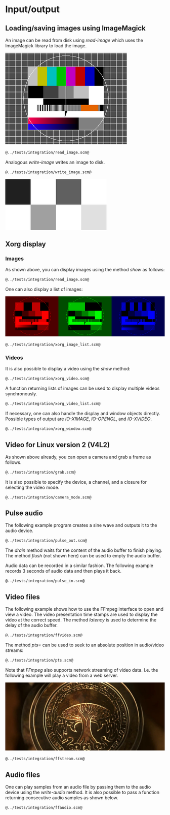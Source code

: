 # Input/output
## Loading/saving images using ImageMagick

An image can be read from disk using *read-image* which uses the ImageMagick library to load the image.

![](fubk.png "Test input image")

```Scheme
@../tests/integration/read_image.scm@
```

Analogous *write-image* writes an image to disk.

```Scheme
@../tests/integration/write_image.scm@
```

![](scaled-pattern.png "Output image")

## Xorg display
### Images

As shown above, you can display images using the method *show* as follows:

```Scheme
@../tests/integration/read_image.scm@
```

One can also display a list of images:

![](fubk-colours.png "List of images")

```Scheme
@../tests/integration/xorg_image_list.scm@
```

### Videos

It is also possible to display a video using the *show* method:

```Scheme
@../tests/integration/xorg_video.scm@
```

A function returning lists of images can be used to display multiple videos synchronously.

```Scheme
@../tests/integration/xorg_video_list.scm@
```

If necessary, one can also handle the display and window objects directly.
Possible types of output are *IO-XIMAGE*, *IO-OPENGL*, and *IO-XVIDEO*.

```Scheme
@../tests/integration/xorg_window.scm@
```

## Video for Linux version 2 (V4L2)

As shown above already, you can open a camera and grab a frame as follows.

```Scheme
@../tests/integration/grab.scm@
```

It is also possible to specify the device, a channel, and a closure for selecting the video mode.

```Scheme
@../tests/integration/camera_mode.scm@
```

## Pulse audio

The following example program creates a sine wave and outputs it to the audio device.

```Scheme
@../tests/integration/pulse_out.scm@
```

The *drain* method waits for the content of the audio buffer to finish playing.
The method *flush* (not shown here) can be used to empty the audio buffer.

Audio data can be recorded in a similar fashion.
The following example records 3 seconds of audio data and then plays it back.

```Scheme
@../tests/integration/pulse_in.scm@
```

## Video files

The following example shows how to use the FFmpeg interface to open and view a video.
The video presentation time stamps are used to display the video at the correct speed.
The method *latency* is used to determine the delay of the audio buffer.

```Scheme
@../tests/integration/ffvideo.scm@
```

The method *pts=* can be used to seek to an absolute position in audio/video streams:

```Scheme
@../tests/integration/pts.scm@
```

Note that *FFmpeg* also supports network streaming of video data.
I.e. the following example will play a video from a web server.

![](sintel.jpg "Sintel short movie")

```Scheme
@../tests/integration/ffstream.scm@
```

## Audio files

One can play samples from an audio file by passing them to the audio device using the *write-audio* method.
It is also possible to pass a function returning consecutive audio samples as shown below.

```Scheme
@../tests/integration/ffaudio.scm@
```
